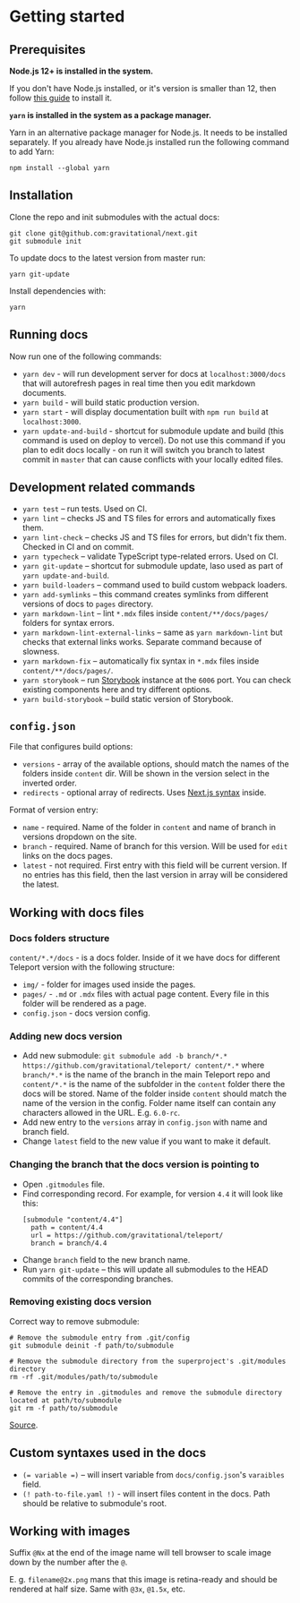 # Getting started

## Prerequisites

**Node.js 12+ is installed in the system.**

If you don't have Node.js installed, or it's version is smaller than 12, then follow
[this guide](https://nodejs.org/en/download/package-manager/) to install it.

**`yarn` is installed in the system as a package manager.**

Yarn in an alternative package manager for Node.js. It needs to be installed separately.
If you already have Node.js installed run the following command to add Yarn:

```
npm install --global yarn
```

## Installation

Clone the repo and init submodules with the actual docs:

```
git clone git@github.com:gravitational/next.git
git submodule init
```

To update docs to the latest version from master run:

```
yarn git-update
```

Install dependencies with:

```
yarn
```

## Running docs

Now run one of the following commands:

- `yarn dev` - will run development server for docs at `localhost:3000/docs` that will autorefresh pages in real time then you edit markdown documents.
- `yarn build` - will build static production version.
- `yarn start` - will display documentation built with `npm run build` at `localhost:3000`.
- `yarn update-and-build` - shortcut for submodule update and build (this command is used on deploy to vercel). Do not use this command if you plan to edit docs locally - on run it will switch you branch to latest commit in `master` that can cause conflicts with your locally edited files.

## Development related commands

- `yarn test` – run tests. Used on CI.
- `yarn lint` – checks JS and TS files for errors and automatically fixes them.
- `yarn lint-check` – checks JS and TS files for errors, but didn't fix them. Checked in CI and on commit.
- `yarn typecheck` – validate TypeScript type-related errors. Used on CI.
- `yarn git-update` – shortcut for submodule update, laso used as part of `yarn update-and-build`.
- `yarn build-loaders` – command used to build custom webpack loaders.
- `yarn add-symlinks` – this command creates symlinks from different versions of docs to `pages` directory.
- `yarn markdown-lint` – lint `*.mdx` files inside `content/**/docs/pages/` folders for syntax errors.
- `yarn markdown-lint-external-links` – same as `yarn markdown-lint` but checks that external links works. Separate command because of slowness.
- `yarn markdown-fix` – automatically fix syntax in `*.mdx` files inside `content/**/docs/pages/`.
- `yarn storybook` – run [Storybook](https://storybook.js.org/) instance at the `6006` port. You can check existing components here and try different options.
- `yarn build-storybook` – build static version of Storybook.

## `config.json`

File that configures build options:

- `versions` - array of the available options, should match the names of the folders inside `content` dir. Will be shown in the version select in the inverted order.
- `redirects` - optional array of redirects. Uses [Next.js syntax](https://nextjs.org/docs/api-reference/next.config.js/redirects) inside.

Format of version entry:

- `name` - required. Name of the folder in `content` and name of branch in versions dropdown on the site.
- `branch` - required. Name of branch for this version. Will be used for `edit` links on the docs pages.
- `latest` - not required. First entry with this field will be current version. If no entries has this field, then the last version in array will be considered the latest.

## Working with docs files

### Docs folders structure

`content/*.*/docs` - is a docs folder. Inside of it we have docs for different Teleport version with the following structure:

- `img/` - folder for images used inside the pages.
- `pages/` - `.md` or `.mdx` files with actual page content. Every file in this folder will be rendered as a page.
- `config.json` - docs version config.

### Adding new docs version

- Add new submodule: `git submodule add -b branch/*.* https://github.com/gravitational/teleport/ content/*.*` where `branch/*.*` is the name of the branch in the main Teleport repo and `content/*.*` is the name of the subfolder in the `content` folder there the docs will be stored. Name of the folder inside `content` should match the name of the version in the config. Folder name itself can contain any characters allowed in the URL. E.g. `6.0-rc`.
- Add new entry to the `versions` array in `config.json` with name and branch field.
- Change `latest` field to the new value if you want to make it default.

### Changing the branch that the docs version is pointing to

- Open `.gitmodules` file.
- Find corresponding record. For example, for version `4.4` it will look like this:
  ```
  [submodule "content/4.4"]
    path = content/4.4
    url = https://github.com/gravitational/teleport/
    branch = branch/4.4
  ```
- Change `branch` field to the new branch name.
- Run `yarn git-update` – this will update all submodules to the HEAD commits
  of the corresponding branches.

### Removing existing docs version

Correct way to remove submodule:

```
# Remove the submodule entry from .git/config
git submodule deinit -f path/to/submodule

# Remove the submodule directory from the superproject's .git/modules directory
rm -rf .git/modules/path/to/submodule

# Remove the entry in .gitmodules and remove the submodule directory located at path/to/submodule
git rm -f path/to/submodule
```

[Source](https://stackoverflow.com/a/36593218/1008291).

## Custom syntaxes used in the docs

- `(= variable =)` – will insert variable from `docs/config.json`'s `varaibles` field.
- `(! path-to-file.yaml !)` - will insert files content in the docs. Path should be relative to submodule's root.

## Working with images

Suffix `@Nx` at the end of the image name will tell browser to scale image down by the number after the `@`.

E. g. `filename@2x.png` mans that this image is retina-ready and should be rendered at half size. Same with `@3x`, `@1.5x`, etc.
